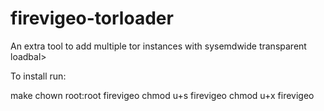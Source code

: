 # firevigeo-torloader
An extra tool to add multiple tor instances with sysemdwide transparent loadbal>


To install run:

  make
  chown root:root firevigeo
  chmod u+s firevigeo
  chmod u+x firevigeo
